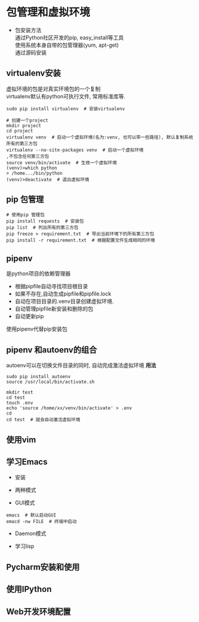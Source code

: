 
# 包管理和虚拟环境

- 包安装方法    
通过Python社区开发的pip, easy_install等工具   
使用系统本身自带的包管理器(yum, apt-get)      
通过源码安装     


## virtualenv安装  
虚拟环境的包是对真实环境包的一个复制  
virtualenv默认有python可执行文件, 常用标准库等.
```
sudo pip install virtualenv  # 安装virtualenv

# 创建一个project
mkdir project
cd project
virtualenv venv  # 启动一个虚拟环境(名为:venv, 也可以带一些路径), 默认复制系统所有的第三方包
virtualenv --no-site-packages venv  # 启动一个虚拟环境
,不包含任何第三方包
source venv/bin/activate  # 生效一个虚拟环境
(venv)>which python
> /home.../bin/python
(venv)>deactivate  # 退出虚拟环境
```

## pip 包管理
```
# 使用pip 管理包
pip install requests  # 安装包
pip list  # 列出所有的第三方包
pip freeze > requirement.txt  # 导出当前环境下的所有第三方包
pip install -r requirement.txt  # 根据配置文件生成相同的环境
```


## pipenv
是python项目的依赖管理器
- 根据pipfile自动寻找项目根目录
- 如果不存在,自动生成pipfile和pipfile.lock
- 自动在项目目录的.venv目录创建虚拟环境. 
- 自动管理pipfile新安装和删除的包
- 自动更新pip

使用pipenv代替pip安装包

## pipenv 和autoenv的组合

autoenv可以在切换文件目录的同时, 自动完成激活虚拟环境
**用法**
```
sudo pip install autoenv
source /usr/local/bin/activate.sh

mkdir test
cd test
touch .env
echo 'source /home/xx/venv/bin/activate' > .env
cd
cd test  # 就会自动激活虚拟环境

```



## 使用vim

## 学习Emacs

- 安装

- 两种模式
 - GUI模式
 ```
 emacs  # 默认启动GUI
 emacd -nw FILE  # 终端中启动
 ```
 - Daemon模式

- 学习lisp


## Pycharm安装和使用

## 使用IPython

## Web开发环境配置

